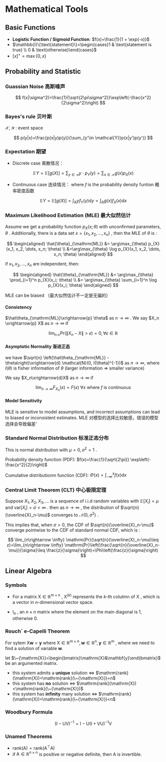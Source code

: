 # Mathematical Tools

## Basic Functions

- **Logistic Function / Sigmoid Function**: $f(x)=\frac{1}{1 + \exp(-x)}$
- $\mathbb{I}\{\text{statement}\}=\begin{cases}1 & \text{statement is true} \\ 0 & \text{otherwise}\end{cases}$
- $[x]^+=\max\{0,x\}$ 


## Probability and Statistic

### Guassian Noise 高斯噪声

$$
f(x|\sigma^2)=\frac{1}{\sqrt{2\pi\sigma^2}}\exp\left(-\frac{x^2}{2\sigma^2}\right)
$$

### Bayes's rule 贝叶斯
$\mathcal{X}, \mathcal{Y}$ : event space

$$
p(y|x)=\frac{p(x|y)p(y)}{\sum_{y'\in \mathcal{Y}}p(x|y')p(y')}
$$

### Expectation 期望
- Discrete case 离散情况：

$$
\mathbb{E} Y= \mathbb{E}[g(X)]=\sum_{y\in \mathcal{Y}} y\cdot p_Y(y)=\sum_{x\in \mathcal{X}} g(x)p_X(x)
$$

- Continuous case 连续情况：
where $f$ is the probability density funtion 概率密度函数

$$
\mathbb{E} Y=\mathbb{E}[g(X)]=\int_{\mathbb{R}} yf_Y(y)\mathrm{d}y=\int_{\mathbb{R}}g(x)f_X(x)\mathrm{d}x
$$

### Maximum Likelihood Estimation (MLE) 最大似然估计
Assume we get a probability function $p_X(x; \theta)$ with unconfirmed parameters, $\theta$ . Additionally, there is a data set $x=\{x_1,x_2,\dots,x_n\}$ , then the MLE of $\theta$ is :

$$
\begin{aligned}
\hat{\theta}_{\mathrm{ML}} &= \arg\max_{\theta} p_{X}(x_1, x_2, \dots, x_n; \theta) \\
&=\arg\max_{\theta} \log p_{X}(x_1, x_2, \dots, x_n; \theta)
\end{aligned}
$$

if $x_1, x_2, \dots, x_n$ are independent, then:

$$
\begin{aligned}
\hat{\theta}_{\mathrm{ML}} &= \arg\max_{\theta} \prod_{i=1}^n p_{X}(x_i; \theta) \\
&= \arg\max_{\theta} \sum_{i=1}^n \log p_{X}(x_i; \theta)
\end{aligned}
$$

MLE can be biased （最大似然估计不一定是无偏的）

#### Consistency 
$\hat\theta_{\mathrm{ML}}\xrightarrow{p} \theta$ as $n\rightarrow \infty$ . We say $X_n \xrightarrow{p} X$ as $n\rightarrow \infty$ if 

$$
\lim_{n\rightarrow}\mathrm{Pr}(\|X_n-X\|>\epsilon) = 0, \forall \epsilon\in \mathbb{R}
$$

#### Asymptotic Normality 渐进正态
we have $\sqrt{n} \left(\hat\theta_{\mathrm{ML}} - \theta\right)\xrightarrow{d} \mathcal{N}(0, I(\theta)^{-1})$ as $n\rightarrow \infty$, where $I(\theta)$ is fisher information of $\theta$ (larger information $\Longrightarrow$ smaller variance)

We say $X_n\xrightarrow{d}X$ as $n\rightarrow \infty$ if 

$$
\lim_{n\rightarrow \infty}F_{X_n}(x)=F(x)~\forall x \text{  where }f\text{ is continuous}
$$

#### Model Sensitivity

MLE is sensitive to model assumptions, and incorrect assumptions can lead to biased or inconsistent estimates. MLE 对模型的选择比较敏感，错误的模型选择会导致偏差'

### Standard Normal Distribution 标准正态分布

This is normal distribution with $\mu=0, \sigma^2=1$ .

Probability density function (PDF): $f(x)=\frac{1}{\sqrt{2\pi}} \exp\left(-\frac{x^2}{2}\right)$

Cumulative distributionm function (CDF): $\Phi(x)=\int_{-\infty}^x f(x) \mathrm{d} x$

### Central Limit Theorem (CLT) 中心极限定理
Suppose $X_1, X_2, X_3, \dots$ is a sequence of i.i.d random variables with $\mathbb{E}[X_i]=\mu$ and $\mathrm{var}[X_i]=\sigma<\infty$ . then as $n\rightarrow\infty$ , the distribution of $\sqrt{n}(\overline{X}_n-\mu)$ converges to $\mathcal{N}(0, \sigma^2)$ . 

This implies that, when $\sigma>0$, the CDF of $\sqrt{n}(\overline{X}_n-\mu)$ converge pointwise to the CDF of standard normal CDF, which is :

$$
\lim_{n\rightarrow \infty} \mathrm{Pr}(\sqrt{n}(\overline{X}_n-\mu)\leq z)=\lim_{n\rightarrow \infty} \mathrm{Pr}\left(\frac{\sqrt{n}(\overline{X}_n-\mu)}{\sigma}\leq \frac{z}{\sigma}\right)=\Phi\left(\frac{z}{\sigma}\right)
$$

## Linear Algebra

### Symbols

- For a matrix $\mathrm{X}\in \mathbb{R}^{m\times n}$ , $\mathrm{X}^{(k)}$ represents the $k$-th colutmn of $\mathrm{X}$ , which is a vector in $n$-dimensional vector space.

- $\mathrm{I}_n$ , an $n\times n$ matrix where the element on the main diagonal is $1$, otherwise $0$. 

### Rouch´ e-Capelli Theorem
For sytem $\mathrm{X}\mathbf{w}=\mathbf{y}$ where $\mathrm{X}\in \mathbb{R}^{m\times n}, \mathbf{w}\in \mathbb{R}^{n}, \mathbf{y}\in \mathbb{R}^m$ , where we need to find a solution of variable $\mathbf{w}$. 

let $\~{\mathrm{X}}=\begin{bmatrix}\mathrm{X}&\mathbf{y}\end{bmatrix}$ be an argumented matrix.

- this system admits a **unique** solution $\Longleftrightarrow$ $\mathrm{rank}(\mathrm{X})=\mathrm{rank}(\~{\mathrm{X}})=n$
- this system has **no** solution $\Longleftrightarrow$ $\mathrm{rank}(\mathrm{X})<\mathrm{rank}(\~{\mathrm{X}})$
- this system has **infinity** many solution $\Longleftrightarrow$ $\mathrm{rank}(\mathrm{X})=\mathrm{rank}(\~{\mathrm{X}})<n$

### Woodbury Formula
$$
(\mathrm{I}-\mathrm{U}\mathrm{V})^{-1}=\mathrm{I}-\mathrm{U}(\mathrm{I}+\mathrm{V}\mathrm{U})^{-1}\mathrm{V}
$$

### Unamed Theorems

- $\mathrm{rank}(\mathrm{A})=\mathrm{rank}(\mathrm{A^\top A})$
- if $\mathrm{A}\in \mathbb{R}^{n\times n}$ is positive or negative definite, then $\mathrm{A}$ is invertible.